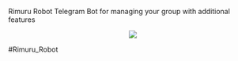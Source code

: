 Rimuru Robot Telegram Bot for managing your group with additional features

<p align="center">
  <img src="https://telegra.ph/file/94e8e0d5c5d6f3c0a35e2.jpg">
</p>
#Rimuru_Robot
